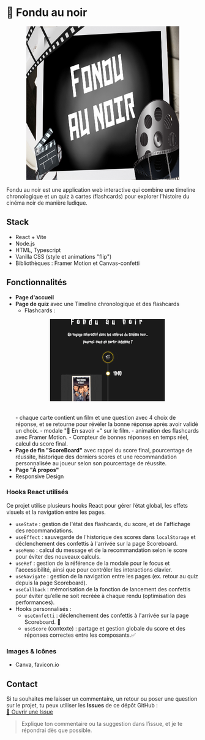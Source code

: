 # 🎥 Fondu au noir

<p align="center">
<img src="public/screenshots/screenshot-wide.png" alt="visuel du site" width="400" height="400">
</p>

Fondu au noir est une application web interactive qui combine une timeline chronologique et un quiz à cartes (flashcards) pour explorer l'histoire du cinéma noir de manière ludique.

## Stack

- React + Vite
- Node.js
- HTML, Typescript
- Vanilla CSS (style et animations "flip")
- Bibliothèques : Framer Motion et Canvas-confetti

## Fonctionnalités

- **Page d'accueil**
- **Page de quiz** avec une Timeline chronologique et des flashcards
  - Flashcards :
  <p align="center">
    <img src="public/screenshots/flashcard.gif" alt="Animation de la flashcard" width="300">
  </p>
  <br>
  - chaque carte contient un film et une question avec 4 choix de réponse, et se retourne pour révéler la bonne réponse après avoir validé un choix.
  - modale "📖 En savoir +" sur le film.
  - animation des flashcards avec Framer Motion.
  - Compteur de bonnes réponses en temps réel, calcul du score final.
- **Page de fin "ScoreBoard"** avec rappel du score final, pourcentage de réussite, historique des derniers scores et une recommandation personnalisée au joueur selon son pourcentage de réussite.
- **Page "Á propos"**
- Responsive Design

### Hooks React utilisés

Ce projet utilise plusieurs hooks React pour gérer l’état global, les effets visuels et la navigation entre les pages.

- `useState` : gestion de l'état des flashcards, du score, et de l'affichage des recommandations.
- `useEffect` : sauvegarde de l'historique des scores dans `localStorage` et déclenchement des confettis à l'arrivée sur la page Scoreboard.
- `useMemo` : calcul du message et de la recommandation selon le score pour éviter des nouveaux calculs.
- `useRef` : gestion de la référence de la modale pour le focus et l'accessibilité, ainsi que pour contrôler les interactions clavier.
- `useNavigate` : gestion de la navigation entre les pages (ex. retour au quiz depuis la page Scoreboard).
- `useCallback` : mémorisation de la fonction de lancement des confettis pour éviter qu’elle ne soit recréée à chaque rendu (optimisation des performances).
- Hooks personnalisés :
  - `useConfetti` : déclenchement des confettis à l'arrivée sur la page Scoreboard. 🎉
  - `useScore` (contexte) : partage et gestion globale du score et des réponses correctes entre les composants.✅

### Images & Icônes

- Canva, favicon.io

## Contact

Si tu souhaites me laisser un commentaire, un retour ou poser une question sur le projet, tu peux utiliser les **Issues** de ce dépôt GitHub :  
[💬 Ouvrir une Issue](https://github.com/EvaTP/fondu-au-noir/issues)

> Explique ton commentaire ou ta suggestion dans l’issue, et je te répondrai dès que possible.

